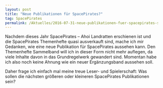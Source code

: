 ```yaml
---
layout: post
title: "Neue Publikationen für SpacePirates?"
tag: SpacePirates
permalink: /Aktuelles/2016-07-31-neue-publikationen-fuer-spacepirates-spacepirates
---
```




Nachdem dieses Jahr SpacePirates &ndash; Ahoi Landratten erschienen ist und die SpacePirates Themenhefte quasi ausverkauft sind, mache ich mir Gedanken, wie eine neue Publikation für SpacePirates aussehen kann. Den Themenhefte Sammelband will ich in dieser Form nicht mehr auflegen, da viele Inhalte davon in das Grundregelwerk gewandert sind. Momentan habe ich also noch keine Ahnung wie ein neuer Ergänzungsband aussehen soll.

Daher frage ich einfach mal meine treue Leser- und Spielerschaft: Was sollen die nächsten größeren oder kleineren SpacePirates Publikationen sein?
